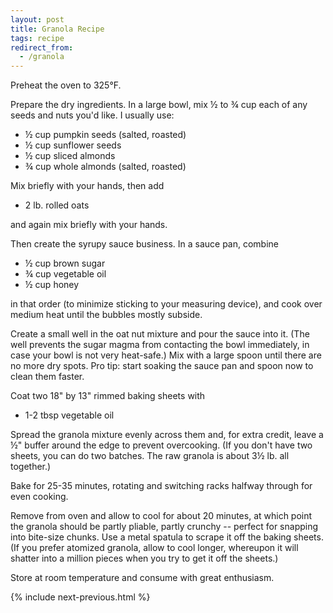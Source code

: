 ```yaml
---
layout: post
title: Granola Recipe
tags: recipe
redirect_from:
  - /granola
---
```


Preheat the oven to 325°F.

Prepare the dry ingredients. In a large bowl, mix ½ to ¾ cup each of any seeds and nuts you'd like. I usually use:

- ½ cup pumpkin seeds (salted, roasted)
- ½ cup sunflower seeds
- ½ cup sliced almonds
- ¾ cup whole almonds (salted, roasted)

Mix briefly with your hands, then add

- 2 lb. rolled oats

and again mix briefly with your hands.

Then create the syrupy sauce business. In a sauce pan, combine

- ½ cup brown sugar
- ¾ cup vegetable oil
- ½ cup honey

in that order (to minimize sticking to your measuring device), and cook over medium heat until the bubbles mostly subside.

Create a small well in the oat nut mixture and pour the sauce into it. (The well prevents the sugar magma from contacting the bowl immediately, in case your bowl is not very heat-safe.) Mix with a large spoon until there are no more dry spots. Pro tip: start soaking the sauce pan and spoon now to clean them faster.

Coat two 18" by 13" rimmed baking sheets with

- 1-2 tbsp vegetable oil

Spread the granola mixture evenly across them and, for extra credit, leave a ½" buffer around the edge to prevent overcooking. (If you don't have two sheets, you can do two batches. The raw granola is about 3½ lb. all together.)

Bake for 25-35 minutes, rotating and switching racks halfway through for even cooking.

Remove from oven and allow to cool for about 20 minutes, at which point the granola should be partly pliable, partly crunchy -- perfect for snapping into bite-size chunks. Use a metal spatula to scrape it off the baking sheets. (If you prefer atomized granola, allow to cool longer, whereupon it will shatter into a million pieces when you try to get it off the sheets.)

Store at room temperature and consume with great enthusiasm.

{% include next-previous.html %}
